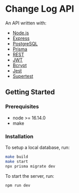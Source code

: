 # Change Log API

An API written with:

- [Node.js](https://nodejs.org/en/)
- [Express](https://expressjs.com/)
- [PostgreSQL](https://www.postgresql.org/)
- [Prisma](https://www.prisma.io/)
- [REST](https://restfulapi.net/)
- [JWT](https://jwt.io/)
- [Bcrypt](https://www.npmjs.com/package/bcrypt)
- [Jest](https://jestjs.io/)
- [Supertest](https://www.npmjs.com/package/supertest)

## Getting Started

### Prerequisites

- node >= 16.14.0
- make

### Installation

To setup a local database, run:

```bash
make build
make start
npx prisma migrate dev
```

To start the server, run:

```bash
npm run dev
```
